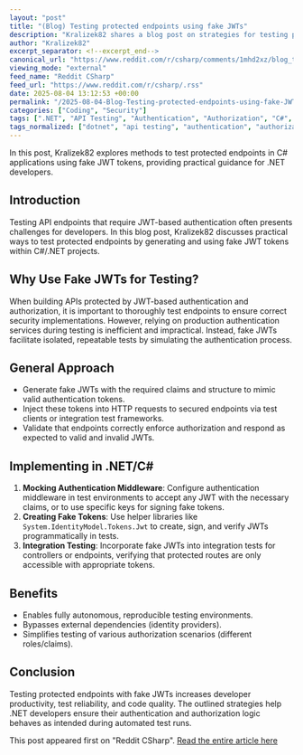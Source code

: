```yaml
---
layout: "post"
title: "(Blog) Testing protected endpoints using fake JWTs"
description: "Kralizek82 shares a blog post on strategies for testing protected API endpoints by employing fake JWT tokens. The article covers approaches to simulate authentication in .NET applications, enabling effective testing of endpoints that require JWT-based authorization."
author: "Kralizek82"
excerpt_separator: <!--excerpt_end-->
canonical_url: "https://www.reddit.com/r/csharp/comments/1mhd2xz/blog_testing_protected_endpoints_using_fake_jwts/"
viewing_mode: "external"
feed_name: "Reddit CSharp"
feed_url: "https://www.reddit.com/r/csharp/.rss"
date: 2025-08-04 13:12:53 +00:00
permalink: "/2025-08-04-Blog-Testing-protected-endpoints-using-fake-JWTs.html"
categories: ["Coding", "Security"]
tags: [".NET", "API Testing", "Authentication", "Authorization", "C#", "Coding", "Community", "Endpoint Security", "Fake JWT", "JWT", "Protected Endpoints", "Security", "Testing"]
tags_normalized: ["dotnet", "api testing", "authentication", "authorization", "csharp", "coding", "community", "endpoint security", "fake jwt", "jwt", "protected endpoints", "security", "testing"]
---
```


In this post, Kralizek82 explores methods to test protected endpoints in C# applications using fake JWT tokens, providing practical guidance for .NET developers.<!--excerpt_end-->

## Introduction

Testing API endpoints that require JWT-based authentication often presents challenges for developers. In this blog post, Kralizek82 discusses practical ways to test protected endpoints by generating and using fake JWT tokens within C#/.NET projects.

## Why Use Fake JWTs for Testing?

When building APIs protected by JWT-based authentication and authorization, it is important to thoroughly test endpoints to ensure correct security implementations. However, relying on production authentication services during testing is inefficient and impractical. Instead, fake JWTs facilitate isolated, repeatable tests by simulating the authentication process.

## General Approach

- Generate fake JWTs with the required claims and structure to mimic valid authentication tokens.
- Inject these tokens into HTTP requests to secured endpoints via test clients or integration test frameworks.
- Validate that endpoints correctly enforce authorization and respond as expected to valid and invalid JWTs.

## Implementing in .NET/C#

1. **Mocking Authentication Middleware**: Configure authentication middleware in test environments to accept any JWT with the necessary claims, or to use specific keys for signing fake tokens.
2. **Creating Fake Tokens**: Use helper libraries like `System.IdentityModel.Tokens.Jwt` to create, sign, and verify JWTs programmatically in tests.
3. **Integration Testing**: Incorporate fake JWTs into integration tests for controllers or endpoints, verifying that protected routes are only accessible with appropriate tokens.

## Benefits

- Enables fully autonomous, reproducible testing environments.
- Bypasses external dependencies (identity providers).
- Simplifies testing of various authorization scenarios (different roles/claims).

## Conclusion

Testing protected endpoints with fake JWTs increases developer productivity, test reliability, and code quality. The outlined strategies help .NET developers ensure their authentication and authorization logic behaves as intended during automated test runs.

This post appeared first on "Reddit CSharp". [Read the entire article here](https://www.reddit.com/r/csharp/comments/1mhd2xz/blog_testing_protected_endpoints_using_fake_jwts/)
